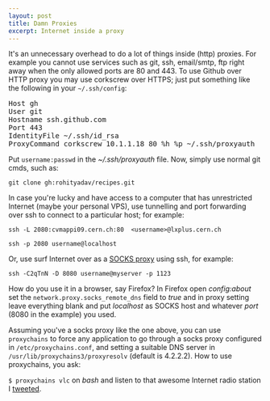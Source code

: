 ```yaml
---
layout: post
title: Damn Proxies
excerpt: Internet inside a proxy
---
```


It's an unnecessary overhead to do a lot of things inside (http) proxies. For example you cannot use services such as git, ssh, email/smtp, ftp right away when the only allowed ports are 80 and 443. To use Github over HTTP proxy you may use corkscrew over HTTPS; just put something like the following in your `~/.ssh/config`:

<pre class="prettyprint linenums">
Host gh
User git
Hostname ssh.github.com
Port 443
IdentityFile ~/.ssh/id_rsa
ProxyCommand corkscrew 10.1.1.18 80 %h %p ~/.ssh/proxyauth 
</pre>

Put `username:passwd` in the *~/.ssh/proxyauth* file. Now, simply use normal git cmds, such as:

`git clone gh:rohityadav/recipes.git`

In case you're lucky and have access to a computer that has unrestricted Internet (maybe your personal VPS), use tunnelling and port forwarding over ssh to connect to a particular host; for example:

`ssh -L 2080:cvmappi09.cern.ch:80  <username>@lxplus.cern.ch`

`ssh -p 2080 username@localhost`

Or, use surf Internet over as a [SOCKS proxy](http://en.wikipedia.org/wiki/SOCKS) using ssh, for example:

`ssh -C2qTnN -D 8080 username@myserver -p 1123`

How do you use it in a browser, say Firefox? In Firefox open *config:about* set the `network.proxy.socks_remote_dns` field to *true* and in proxy setting leave everything blank and put *localhost* as SOCKS host and whatever *port* (8080 in the example) you used.

Assuming you've a socks proxy like the one above, you can use `proxychains` to force any application to go through a socks proxy configured in `/etc/proxychains.conf`, and setting a suitable DNS server in `/usr/lib/proxychains3/proxyresolv` (default is 4.2.2.2). How to use proxychains, you ask:

`$ proxychains vlc` on *bash* and listen to that awesome Internet radio station I [tweeted](http://listen.di.fm/public3/electro.pls).
